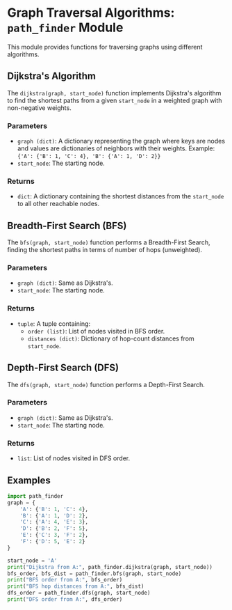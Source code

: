 # Graph Traversal Algorithms: `path_finder` Module

This module provides functions for traversing graphs using different algorithms.

## Dijkstra's Algorithm

The `dijkstra(graph, start_node)` function implements Dijkstra's algorithm to find the shortest paths from a given `start_node` in a weighted graph with non-negative weights.

### Parameters

* `graph (dict)`: A dictionary representing the graph where keys are nodes and values are dictionaries of neighbors with their weights.  Example: `{'A': {'B': 1, 'C': 4}, 'B': {'A': 1, 'D': 2}}`
* `start_node`: The starting node.

### Returns

* `dict`: A dictionary containing the shortest distances from the `start_node` to all other reachable nodes.

## Breadth-First Search (BFS)

The `bfs(graph, start_node)` function performs a Breadth-First Search, finding the shortest paths in terms of number of hops (unweighted).

### Parameters

* `graph (dict)`: Same as Dijkstra's.
* `start_node`: The starting node.

### Returns

* `tuple`: A tuple containing:
    * `order (list)`: List of nodes visited in BFS order.
    * `distances (dict)`: Dictionary of hop-count distances from `start_node`.

## Depth-First Search (DFS)

The `dfs(graph, start_node)` function performs a Depth-First Search.

### Parameters

* `graph (dict)`: Same as Dijkstra's.
* `start_node`: The starting node.

### Returns

* `list`: List of nodes visited in DFS order.

## Examples

```python
import path_finder
graph = {
    'A': {'B': 1, 'C': 4},
    'B': {'A': 1, 'D': 2},
    'C': {'A': 4, 'E': 3},
    'D': {'B': 2, 'F': 5},
    'E': {'C': 3, 'F': 2},
    'F': {'D': 5, 'E': 2}
}

start_node = 'A'
print("Dijkstra from A:", path_finder.dijkstra(graph, start_node))
bfs_order, bfs_dist = path_finder.bfs(graph, start_node)
print("BFS order from A:", bfs_order)
print("BFS hop distances from A:", bfs_dist)
dfs_order = path_finder.dfs(graph, start_node)
print("DFS order from A:", dfs_order)
```